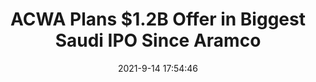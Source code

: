 ---
"title": "ACWA Plans $1.2B Offer in Biggest Saudi IPO Since Aramco"
"date": "2021-9-14 17:54:46"
"feed_name": "RIGZONE"
"feed_website": "http://www.rigzone.com/"
"feed_rss": "http://www.rigzone.com/news/rss/rigzone_latest.aspx"
"link": "https://www.rigzone.com/news/wire/acwa_plans_12b_offer_in_biggest_saudi_ipo_since_aramco-14-sep-2021-166432-article/?rss=true"
"file": "_posts/2021-1-1-0b06cc6155019956c296b87159c4a10073871908.md"
"accident": "0"
"drilling": "0"
"dead": "0"
"injured": "0"
---